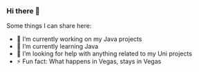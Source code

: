 ### Hi there 👋

Some things I can share here:

- 🔭 I’m currently working on my Java projects
- 🌱 I’m currently learning Java
- 🤔 I’m looking for help with anything related to my Uni projects 
- ⚡ Fun fact: What happens in Vegas, stays in Vegas
